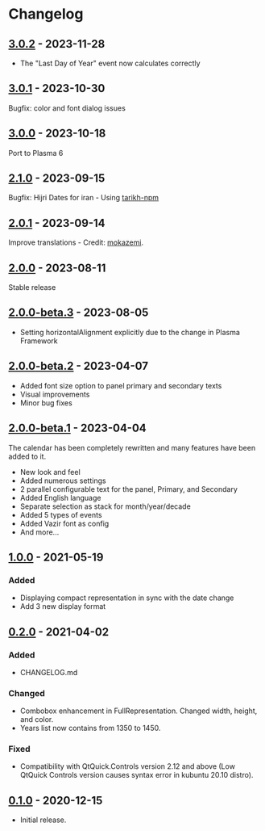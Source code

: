 # Changelog

## [3.0.2] - 2023-11-28
- The "Last Day of Year" event now calculates correctly

## [3.0.1] - 2023-10-30
Bugfix: color and font dialog issues

## [3.0.0] - 2023-10-18
Port to Plasma 6

## [2.1.0] - 2023-09-15
Bugfix: Hijri Dates for iran - Using [tarikh-npm](https://github.com/SCR-IR/tarikh-npm)

## [2.0.1] - 2023-09-14
Improve translations - Credit: [mokazemi](https://github.com/mokazemi).

## [2.0.0] - 2023-08-11
Stable release

## [2.0.0-beta.3] - 2023-08-05
- Setting horizontalAlignment explicitly due to the change in Plasma Framework

## [2.0.0-beta.2] - 2023-04-07
- Added font size option to panel primary and secondary texts
- Visual improvements
- Minor bug fixes

## [2.0.0-beta.1] - 2023-04-04
The calendar has been completely rewritten and many features have been added to it.
- New look and feel 
- Added numerous settings 
- 2 parallel configurable text for the panel, Primary, and Secondary
- Added English language
- Separate selection as stack for month/year/decade
- Added 5 types of events
- Added Vazir font as config
- And more...

## [1.0.0] - 2021-05-19
### Added
- Displaying compact representation in sync with the date change
- Add 3 new display format

## [0.2.0] - 2021-04-02
### Added
- CHANGELOG.md

### Changed
- Combobox enhancement in FullRepresentation. Changed width, height, and color.
- Years list now contains from 1350 to 1450.

### Fixed
- Compatibility with QtQuick.Controls version 2.12 and above (Low QtQuick Controls version causes syntax error in kubuntu 20.10 distro).

## [0.1.0] - 2020-12-15
- Initial release.

[3.0.2]: https://github.com/amirnajaffi/shamsi-calendar-plasmoid/releases/tag/3.0.2
[3.0.1]: https://github.com/amirnajaffi/shamsi-calendar-plasmoid/releases/tag/3.0.1
[3.0.0]: https://github.com/amirnajaffi/shamsi-calendar-plasmoid/releases/tag/3.0.0
[2.1.0]: https://github.com/amirnajaffi/shamsi-calendar-plasmoid/releases/tag/2.1.0
[2.0.1]: https://github.com/amirnajaffi/shamsi-calendar-plasmoid/releases/tag/2.0.1
[2.0.0]: https://github.com/amirnajaffi/shamsi-calendar-plasmoid/releases/tag/2.0.0
[2.0.0-beta.3]: https://github.com/amirnajaffi/shamsi-calendar-plasmoid/releases/tag/2.0.0-beta.3
[2.0.0-beta.2]: https://github.com/amirnajaffi/shamsi-calendar-plasmoid/releases/tag/2.0.0-beta.2
[2.0.0-beta.1]: https://github.com/amirnajaffi/shamsi-calendar-plasmoid/releases/tag/2.0.0-beta.1
[1.0.0]: https://github.com/amirnajaffi/shamsi-calendar-plasmoid/releases/tag/1.0.0
[0.2.0]: https://github.com/amirnajaffi/shamsi-calendar-plasmoid/releases/tag/0.2.0
[0.1.0]: https://github.com/amirnajaffi/shamsi-calendar-plasmoid/releases/tag/v0.1.0
